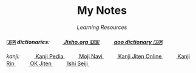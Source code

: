 <h1 align="center">My Notes</h1>
<p align="center"><i>Learning Resources</i></p>


#### 🇯🇵 *dictionaries:*&emsp; <img height="16" width="16" src="http://proxy.duckduckgo.com/ip3/jisho.org.ico">*[ Jisho.org 🇺🇸 ](https://jisho.org)*&emsp; <img height="16" width="16" src="http://proxy.duckduckgo.com/ip3/dictionary.goo.ne.jp.ico">*[ goo dictionary 🇯🇵 ](https://dictionary.goo.ne.jp/jn/)*

*kanji:* &emsp; 
<img height="16" width="16" src="http://proxy.duckduckgo.com/ip3/www.kanjipedia.jp.ico">[ Kanji Pedia ](https://www.kanjipedia.jp/)&emsp;
<img height="16" width="16" src="http://proxy.duckduckgo.com/ip3/mojinavi.com.ico">[ Moji Navi ](https://mojinavi.com/)&emsp;
<img height="16" width="16" src="http://proxy.duckduckgo.com/ip3/kanji.jitenon.jp.ico">[ Kanji Jiten Online ](https://kanji.jitenon.jp)&emsp; 
<img height="16" width="16" src="http://proxy.duckduckgo.com/ip3/ksbookshelf.com.ico">[ Kanji Rin ](http://ksbookshelf.com/DW/Kanjirin/index.html#kanjirin)&emsp; 
<img height="16" width="16" src="http://proxy.duckduckgo.com/ip3/okmagazine.com.ico">[ OK Jiten ](http://okjiten.jp)&emsp; 
<img height="16" width="16" src="http://proxy.duckduckgo.com/ip3//blog.goo.ne.jp.ico">[ Ishi Seiji ](https://blog.goo.ne.jp/ishiseiji)&emsp; 
